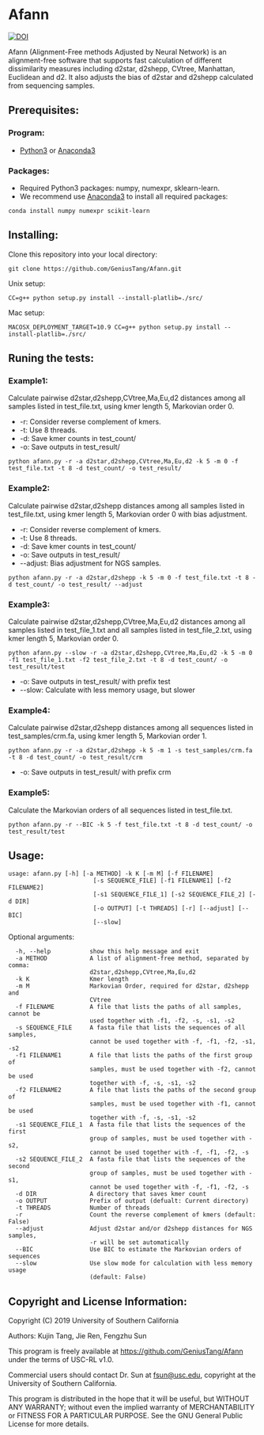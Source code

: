 # Afann
[![DOI](https://zenodo.org/badge/143416010.svg)](https://zenodo.org/badge/latestdoi/143416010)

Afann (Alignment-Free methods Adjusted by Neural Network) is an alignment-free software that supports fast calculation of different dissimilarity measures including d2star, d2shepp, CVtree, Manhattan, Euclidean and d2. It also adjusts the bias of d2star and d2shepp calculated from sequencing samples.

## Prerequisites:
### Program:
* [Python3](https://www.python.org/downloads/release/python-363/) or [Anaconda3](https://www.anaconda.com/download/)
### Packages:
* Required Python3 packages: numpy, numexpr, sklearn-learn.
* We recommend use [Anaconda3](https://www.anaconda.com/download/) to install all required packages:
```
conda install numpy numexpr scikit-learn
```

## Installing:
Clone this repository into your local directory:
```
git clone https://github.com/GeniusTang/Afann.git
```

Unix setup:
```
CC=g++ python setup.py install --install-platlib=./src/
```
Mac setup:
```
MACOSX_DEPLOYMENT_TARGET=10.9 CC=g++ python setup.py install --install-platlib=./src/
```

## Runing the tests:
### Example1: 
Calculate pairwise d2star,d2shepp,CVtree,Ma,Eu,d2 distances among all samples listed in test_file.txt, using kmer length 5, Markovian order 0. 
* -r: Consider reverse complement of kmers. 
* -t: Use 8 threads.
* -d: Save kmer counts in test_count/
* -o: Save outputs in test_result/
```
python afann.py -r -a d2star,d2shepp,CVtree,Ma,Eu,d2 -k 5 -m 0 -f test_file.txt -t 8 -d test_count/ -o test_result/
```
### Example2: 
Calculate pairwise d2star,d2shepp distances among all samples listed in test_file.txt, using kmer length 5, Markovian order 0 with bias adjustment.
* -r: Consider reverse complement of kmers.
* -t: Use 8 threads.
* -d: Save kmer counts in test_count/
* -o: Save outputs in test_result/
* --adjust: Bias adjustment for NGS samples.
```
python afann.py -r -a d2star,d2shepp -k 5 -m 0 -f test_file.txt -t 8 -d test_count/ -o test_result/ --adjust
```
### Example3:
Calculate pairwise d2star,d2shepp,CVtree,Ma,Eu,d2 distances among all samples listed in test_file_1.txt and all samples listed in test_file_2.txt, using kmer length 5, Markovian order 0.
```
python afann.py --slow -r -a d2star,d2shepp,CVtree,Ma,Eu,d2 -k 5 -m 0 -f1 test_file_1.txt -f2 test_file_2.txt -t 8 -d test_count/ -o test_result/test
```
* -o: Save outputs in test_result/ with prefix test
* --slow: Calculate with less memory usage, but slower
### Example4:
Calculate pairwise d2star,d2shepp distances among all sequences listed in test_samples/crm.fa, using kmer length 5, Markovian order 1.
```
python afann.py -r -a d2star,d2shepp -k 5 -m 1 -s test_samples/crm.fa -t 8 -d test_count/ -o test_result/crm
```
* -o: Save outputs in test_result/ with prefix crm
### Example5:
Calculate the Markovian orders of all sequences listed in test_file.txt.
```
python afann.py -r --BIC -k 5 -f test_file.txt -t 8 -d test_count/ -o test_result/test
```
## Usage:
```
usage: afann.py [-h] [-a METHOD] -k K [-m M] [-f FILENAME]
                        [-s SEQUENCE_FILE] [-f1 FILENAME1] [-f2 FILENAME2]
                        [-s1 SEQUENCE_FILE_1] [-s2 SEQUENCE_FILE_2] [-d DIR]
                        [-o OUTPUT] [-t THREADS] [-r] [--adjust] [--BIC]
                        [--slow]
```

Optional arguments:
```
  -h, --help           show this help message and exit
  -a METHOD            A list of alignment-free method, separated by comma:
                       d2star,d2shepp,CVtree,Ma,Eu,d2
  -k K                 Kmer length
  -m M                 Markovian Order, required for d2star, d2shepp and
                       CVtree
  -f FILENAME          A file that lists the paths of all samples, cannot be
                       used together with -f1, -f2, -s, -s1, -s2
  -s SEQUENCE_FILE     A fasta file that lists the sequences of all samples,
                       cannot be used together with -f, -f1, -f2, -s1, -s2
  -f1 FILENAME1        A file that lists the paths of the first group of
                       samples, must be used together with -f2, cannot be used
                       together with -f, -s, -s1, -s2
  -f2 FILENAME2        A file that lists the paths of the second group of
                       samples, must be used together with -f1, cannot be used
                       together with -f, -s, -s1, -s2
  -s1 SEQUENCE_FILE_1  A fasta file that lists the sequences of the first
                       group of samples, must be used together with -s2,
                       cannot be used together with -f, -f1, -f2, -s
  -s2 SEQUENCE_FILE_2  A fasta file that lists the sequences of the second
                       group of samples, must be used together with -s1,
                       cannot be used together with -f, -f1, -f2, -s
  -d DIR               A directory that saves kmer count
  -o OUTPUT            Prefix of output (defualt: Current directory)
  -t THREADS           Number of threads
  -r                   Count the reverse complement of kmers (default: False)
  --adjust             Adjust d2star and/or d2shepp distances for NGS samples,
                       -r will be set automatically
  --BIC                Use BIC to estimate the Markovian orders of sequences
  --slow               Use slow mode for calculation with less memory usage
                       (default: False)
```

## Copyright and License Information:
Copyright (C) 2019 University of Southern California

Authors: Kujin Tang, Jie Ren, Fengzhu Sun

This program is freely available at <https://github.com/GeniusTang/Afann> under the terms of USC-RL v1.0.

Commercial users should contact Dr. Sun at <fsun@usc.edu>, copyright at the University of Southern California.

This program is distributed in the hope that it will be useful, but WITHOUT ANY WARRANTY; without even the implied warranty of MERCHANTABILITY or FITNESS FOR A PARTICULAR PURPOSE. See the GNU General Public License for more details.
